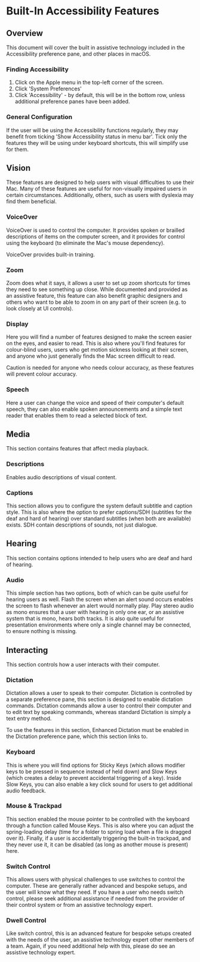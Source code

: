 # Built-In Accessibility Features
## Overview
This document will cover the built in assistive technology included in the Accessibility preference pane, and other places in macOS.

### Finding Accessibility
1. Click on the Apple menu in the top-left corner of the screen.
2. Click 'System Preferences'
3. Click 'Accessibility' - by default, this will be in the bottom row, unless additional preference panes have been added.

### General Configuration
If the user will be using the Accessibility functions regularly, they may benefit from ticking 'Show Accessibility status in menu bar'.
Tick only the features they will be using under keyboard shortcuts, this will simplify use for them.

## Vision
These features are designed to help users with visual difficulties to use their Mac. Many of these features are useful for non-visually impaired users in certain circumstances. Additionally, others, such as users with dyslexia may find them beneficial.

### VoiceOver
VoiceOver is used to control the computer. It provides spoken or brailled descriptions of items on the computer screen, and it provides for control using the keyboard (to eliminate the Mac's mouse dependency).

VoiceOver provides built-in training.

### Zoom
Zoom does what it says, it allows a user to set up zoom shortcuts for times they need to see something up close. While documented and provided as an assistive feature, this feature can also benefit graphic designers and others who want to be able to zoom in on any part of their screen (e.g. to look closely at UI controls).

### Display
Here you will find a number of features designed to make the screen easier on the eyes, and easier to read. This is also where you'll find features for colour-blind users, users who get motion sickness looking at their screen, and anyone who just generally finds the Mac screen difficult to read.

Caution is needed for anyone who needs colour accuracy, as these features will prevent colour accuracy.

### Speech
Here a user can change the voice and speed of their computer's default speech, they can also enable spoken announcements and a simple text reader that enables them to read a selected block of text.

## Media
This section contains features that affect media playback.

### Descriptions
Enables audio descriptions of visual content.

### Captions
This section allows you to configure the system default subtitle and caption style. This is also where the option to prefer captions/SDH (subtitles for the deaf and hard of hearing) over standard subtitles (when both are available) exists. SDH contain descriptions of sounds, not just dialogue.

## Hearing
This section contains options intended to help users who are deaf and hard of hearing.

### Audio
This simple section has two options, both of which can be quite useful for hearing users as well. Flash the screen when an alert sound occurs enables the screen to flash whenever an alert would normally play. Play stereo audio as mono ensures that a user with hearing in only one ear, or an assistive system that is mono, hears both tracks. It is also quite useful for presentation environments where only a single channel may be connected, to ensure nothing is missing.

## Interacting
This section controls how a user interacts with their computer.

### Dictation
Dictation allows a user to speak to their computer. Dictation is controlled by a separate preference pane, this section is designed to enable dictation commands. Dictation commands allow a user to control their computer and to edit text by speaking commands, whereas standard Dictation is simply a text entry method.

To use the features in this section, Enhanced Dictation must be enabled in the Dictation preference pane, which this section links to.

### Keyboard
This is where you will find options for Sticky Keys (which allows modifier keys to be pressed in sequence instead of held down) and Slow Keys (which creates a delay to prevent accidental triggering of a key). Inside Slow Keys, you can also enable a key click sound for users to get additional audio feedback.

### Mouse & Trackpad
This section enabled the mouse pointer to be controlled with the keyboard through a function called Mouse Keys. This is also where you can adjust the spring-loading delay (time for a folder to spring load when a file is dragged over it). Finally, if a user is accidentally triggering the built-in trackpad, and they never use it, it can be disabled (as long as another mouse is present) here.

### Switch Control
This allows users with physical challenges to use switches to control the computer. These are generally rather advanced and bespoke setups, and the user will know what they need. If you have a user who needs switch control, please seek additional assistance if needed from the provider of their control system or from an assistive technology expert.

### Dwell Control
Like switch control, this is an advanced feature for bespoke setups created with the needs of the user, an assistive technology expert other members of a team. Again, if you need additional help with this, please do see an assistive technology expert.
